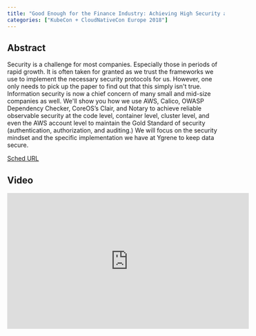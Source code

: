 ```yaml
---
title: "Good Enough for the Finance Industry: Achieving High Security at Scale with Microservices in Kubernetes - Zachary Arnold & Austin Adams, Ygrene Energy Fund (Any Skill Level) (Slides Attached)"
categories: ["KubeCon + CloudNativeCon Europe 2018"]
---
```


## Abstract

Security is a challenge for most companies. Especially those in periods of rapid growth. It is often taken for granted as we trust the frameworks we use to implement the necessary security protocols for us. However, one only needs to pick up the paper to find out that this simply isn't true. Information security is now a chief concern of many small and mid-size companies as well. We'll show you how we use AWS, Calico, OWASP Dependency Checker, CoreOS’s Clair, and Notary to achieve reliable observable security at the code level, container level, cluster level, and even the AWS account level to maintain the Gold Standard of security (authentication, authorization, and auditing.) We will focus on the security mindset and the specific implementation we have at Ygrene to keep data secure.

[Sched URL](https://kccnceu18.sched.com/event/be3b240906dad0649ae174a239475c5e)

## Video

<iframe width='560' height='315' src='https://www.youtube.com/embed/XK3l75xy-pY' frameborder='0' allow='accelerometer; autoplay; encrypted-media; gyroscope; picture-in-picture' allowfullscreen></iframe>
